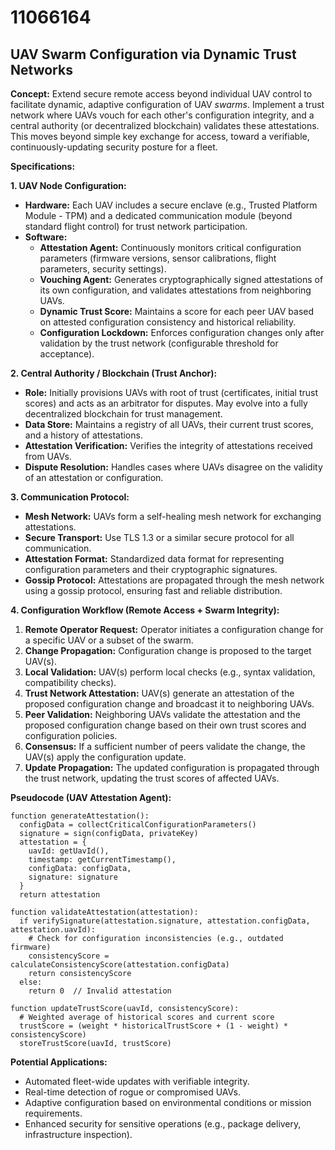 # 11066164

## UAV Swarm Configuration via Dynamic Trust Networks

**Concept:** Extend secure remote access beyond individual UAV control to facilitate dynamic, adaptive configuration of UAV *swarms*. Implement a trust network where UAVs vouch for each other's configuration integrity, and a central authority (or decentralized blockchain) validates these attestations. This moves beyond simple key exchange for access, toward a verifiable, continuously-updating security posture for a fleet.

**Specifications:**

**1. UAV Node Configuration:**

*   **Hardware:** Each UAV includes a secure enclave (e.g., Trusted Platform Module - TPM) and a dedicated communication module (beyond standard flight control) for trust network participation.
*   **Software:**
    *   **Attestation Agent:** Continuously monitors critical configuration parameters (firmware versions, sensor calibrations, flight parameters, security settings).
    *   **Vouching Agent:** Generates cryptographically signed attestations of its own configuration, and validates attestations from neighboring UAVs.
    *   **Dynamic Trust Score:**  Maintains a score for each peer UAV based on attested configuration consistency and historical reliability.
    *   **Configuration Lockdown:** Enforces configuration changes only after validation by the trust network (configurable threshold for acceptance).

**2. Central Authority / Blockchain (Trust Anchor):**

*   **Role:** Initially provisions UAVs with root of trust (certificates, initial trust scores) and acts as an arbitrator for disputes. May evolve into a fully decentralized blockchain for trust management.
*   **Data Store:** Maintains a registry of all UAVs, their current trust scores, and a history of attestations.
*   **Attestation Verification:** Verifies the integrity of attestations received from UAVs.
*   **Dispute Resolution:**  Handles cases where UAVs disagree on the validity of an attestation or configuration.

**3. Communication Protocol:**

*   **Mesh Network:** UAVs form a self-healing mesh network for exchanging attestations.
*   **Secure Transport:** Use TLS 1.3 or a similar secure protocol for all communication.
*   **Attestation Format:** Standardized data format for representing configuration parameters and their cryptographic signatures.
*   **Gossip Protocol:**  Attestations are propagated through the mesh network using a gossip protocol, ensuring fast and reliable distribution.

**4. Configuration Workflow (Remote Access + Swarm Integrity):**

1.  **Remote Operator Request:** Operator initiates a configuration change for a specific UAV or a subset of the swarm.
2.  **Change Propagation:**  Configuration change is proposed to the target UAV(s).
3.  **Local Validation:** UAV(s) perform local checks (e.g., syntax validation, compatibility checks).
4.  **Trust Network Attestation:**  UAV(s) generate an attestation of the proposed configuration change and broadcast it to neighboring UAVs.
5.  **Peer Validation:** Neighboring UAVs validate the attestation and the proposed configuration change based on their own trust scores and configuration policies.
6.  **Consensus:** If a sufficient number of peers validate the change, the UAV(s) apply the configuration update.
7.  **Update Propagation:** The updated configuration is propagated through the trust network, updating the trust scores of affected UAVs.

**Pseudocode (UAV Attestation Agent):**

```
function generateAttestation():
  configData = collectCriticalConfigurationParameters()
  signature = sign(configData, privateKey)
  attestation = {
    uavId: getUavId(),
    timestamp: getCurrentTimestamp(),
    configData: configData,
    signature: signature
  }
  return attestation

function validateAttestation(attestation):
  if verifySignature(attestation.signature, attestation.configData, attestation.uavId):
    # Check for configuration inconsistencies (e.g., outdated firmware)
    consistencyScore = calculateConsistencyScore(attestation.configData)
    return consistencyScore
  else:
    return 0  // Invalid attestation

function updateTrustScore(uavId, consistencyScore):
  # Weighted average of historical scores and current score
  trustScore = (weight * historicalTrustScore + (1 - weight) * consistencyScore)
  storeTrustScore(uavId, trustScore)

```

**Potential Applications:**

*   Automated fleet-wide updates with verifiable integrity.
*   Real-time detection of rogue or compromised UAVs.
*   Adaptive configuration based on environmental conditions or mission requirements.
*   Enhanced security for sensitive operations (e.g., package delivery, infrastructure inspection).